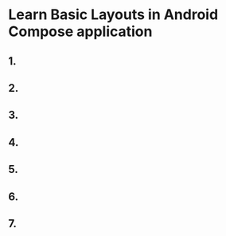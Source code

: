 # Learn Basic Layouts in Android Compose application 


## 1. 

## 2. 

## 3. 

## 4. 

## 5. 

## 6. 

## 7. 


